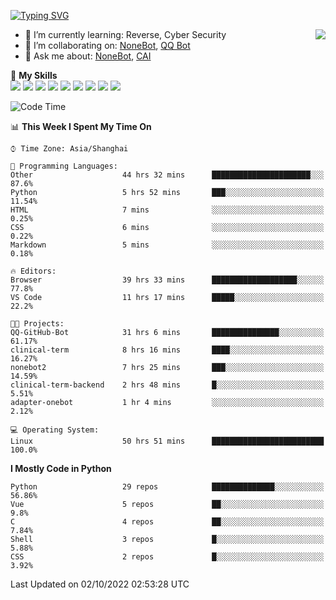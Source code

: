 [![Typing SVG](https://readme-typing-svg.herokuapp.com?size=25&duration=2500&color=8C43EA&vCenter=true&width=200&height=40&lines=Hi+there+%F0%9F%91%8B%F0%9F%8F%BB;I'm+yanyongyu)](https://git.io/typing-svg)

<a href="#">
  <img align="right" src="https://github-readme-stats.vercel.app/api?username=yanyongyu&count_private=true&show_icons=true&bg_color=15,f2f7fd,E0EAFC" />
</a>

- 🌱 I’m currently learning: Reverse, Cyber Security
- 👯 I’m collaborating on: [NoneBot](https://github.com/nonebot), [QQ Bot](https://github.com/Mrs4s/go-cqhttp)
- 💬 Ask me about: [NoneBot](https://github.com/nonebot), [CAI](https://github.com/cscs181/CAI)

🌟 **My Skills**  
![](https://img.shields.io/badge/-Python-3e74a2?style=flat-square&logo=Python&logoColor=fff)
![](https://img.shields.io/badge/-Node.js-339933?style=flat-square&logo=Node.js&logoColor=fff)
![](https://img.shields.io/badge/-Vue-4fc08d?style=flat-square&logo=Vue.js&logoColor=fff)
![](https://img.shields.io/badge/-React-2d98ce?style=flat-square&logo=React&logoColor=fff)
![](https://img.shields.io/badge/-Docker-2496ED?style=flat-square&logo=Docker&logoColor=fff)
![](https://img.shields.io/badge/-Linux-000000?style=flat-square&logo=Linux&logoColor=fff)
![](https://img.shields.io/badge/-MySQL-4479A1?style=flat-square&logo=MySQL&logoColor=fff)
![](https://img.shields.io/badge/-Redis-DC382D?style=flat-square&logo=Redis&logoColor=fff)
![](https://img.shields.io/badge/-MongoDB-47A248?style=flat-square&logo=MongoDB&logoColor=fff)

<!--START_SECTION:waka-->
![Code Time](http://img.shields.io/badge/Code%20Time-2%2C937%20hrs%206%20mins-blue)

📊 **This Week I Spent My Time On** 

```text
⌚︎ Time Zone: Asia/Shanghai

💬 Programming Languages: 
Other                    44 hrs 32 mins      ██████████████████████░░░   87.6% 
Python                   5 hrs 52 mins       ███░░░░░░░░░░░░░░░░░░░░░░   11.54% 
HTML                     7 mins              ░░░░░░░░░░░░░░░░░░░░░░░░░   0.25% 
CSS                      6 mins              ░░░░░░░░░░░░░░░░░░░░░░░░░   0.22% 
Markdown                 5 mins              ░░░░░░░░░░░░░░░░░░░░░░░░░   0.18%

🔥 Editors: 
Browser                  39 hrs 33 mins      ███████████████████░░░░░░   77.8% 
VS Code                  11 hrs 17 mins      █████░░░░░░░░░░░░░░░░░░░░   22.2%

🐱‍💻 Projects: 
QQ-GitHub-Bot            31 hrs 6 mins       ███████████████░░░░░░░░░░   61.17% 
clinical-term            8 hrs 16 mins       ████░░░░░░░░░░░░░░░░░░░░░   16.27% 
nonebot2                 7 hrs 25 mins       ███░░░░░░░░░░░░░░░░░░░░░░   14.59% 
clinical-term-backend    2 hrs 48 mins       █░░░░░░░░░░░░░░░░░░░░░░░░   5.51% 
adapter-onebot           1 hr 4 mins         ░░░░░░░░░░░░░░░░░░░░░░░░░   2.12%

💻 Operating System: 
Linux                    50 hrs 51 mins      █████████████████████████   100.0%

```

**I Mostly Code in Python** 

```text
Python                   29 repos            ██████████████░░░░░░░░░░░   56.86% 
Vue                      5 repos             ██░░░░░░░░░░░░░░░░░░░░░░░   9.8% 
C                        4 repos             ██░░░░░░░░░░░░░░░░░░░░░░░   7.84% 
Shell                    3 repos             █░░░░░░░░░░░░░░░░░░░░░░░░   5.88% 
CSS                      2 repos             █░░░░░░░░░░░░░░░░░░░░░░░░   3.92%

```



 Last Updated on 02/10/2022 02:53:28 UTC
<!--END_SECTION:waka-->
